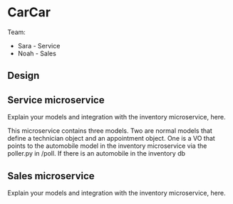 # CarCar

Team:

* Sara - Service
* Noah - Sales

## Design

## Service microservice

Explain your models and integration with the inventory
microservice, here.

This microservice contains three models. Two are normal models that define a technician object and an appointment object. One is a VO that points to the automobile model in the inventory microservice via the poller.py in /poll. If there is an automobile in the inventory db


## Sales microservice

Explain your models and integration with the inventory
microservice, here.
